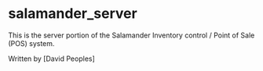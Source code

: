 # salamander_server

This is the server portion of the Salamander Inventory control / Point of Sale
(POS) system.

Written by [David Peoples]

